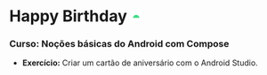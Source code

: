 # Happy Birthday <img src="\icon for readme\android-svgrepo-com__1_-removebg-preview.png" width="20" height="20"></img>

### Curso: Noções básicas do Android com Compose

- <b>Exercício:</b> Criar um cartão de aniversário com o Android Studio.

